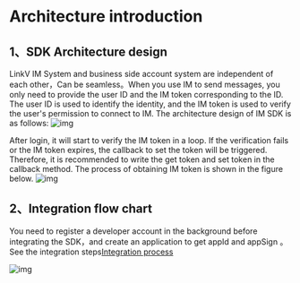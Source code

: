 # Architecture introduction

## <a name='1'></a>1、SDK Architecture design


LinkV IM System and business side account system are independent of each other，Can be seamless。When you use IM to send messages, you only need to provide the user ID and the IM token corresponding to the ID. The user ID is used to identify the identity, and the IM token is used to verify the user's permission to connect to IM. The architecture design of IM SDK is as follows:
![img](https://dl.linkv.io/doc/en/android/im/images/structure_design.png)

After login, it will start to verify the IM token in a loop. If the verification fails or the IM token expires, the callback to set the token will be triggered. Therefore, it is recommended to write the get token and set token in the callback method. The process of obtaining IM token is shown in the figure below.
![img](https://dl.linkv.io/doc/en/android/im/images/request_token_process.png)



## <a name='2'></a>2、Integration flow chart

You need to register a developer account in the background before integrating the SDK，and create an application to get appId and appSign
。See the integration steps[Integration process](/en/android/im/quick_start.md)

![img](https://dl.linkv.io/doc/en/android/im/images/im_access_process.png)

